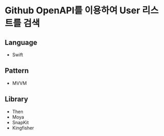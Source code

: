 # Github OpenAPI를 이용하여 User 리스트를 검색

## Language
- Swift

## Pattern

- MVVM

## Library

- Then
- Moya
- SnapKit
- Kingfisher
